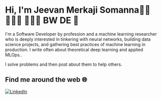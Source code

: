 # Hi, I'm Jeevan Merkaji Somanna👋🏼 👨🏽‍🎓 👨🏽‍💻 BW DE 👋

I'm a Software Developer by profession and a  machine learning researcher who is deeply interested in tinkering with neural networks, building data science projects, and gathering best practices of machine learning in production. I write often about theoretical deep learning and applied MLOps..

I solve problems and then post about them to help others. 


## **Find me around the web** 🌐  

[![LinkedIn](https://img.shields.io/badge/LinkedIn-Profile-green?style=for-the-badge&logo=linkedin)](https://www.linkedin.com/in/jeevan-m-s-074aa5149/)  
